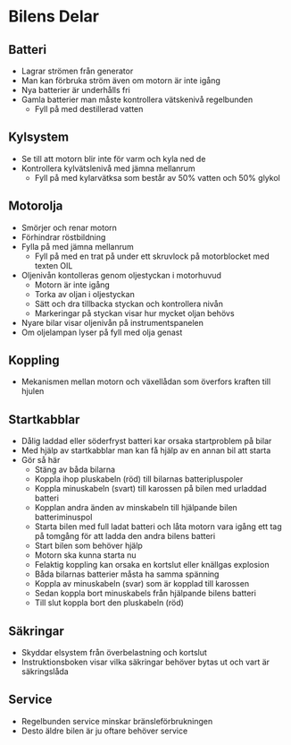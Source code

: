 # Bilens Delar

## Batteri

* Lagrar strömen från generator
* Man kan förbruka ström även om motorn är inte igång
* Nya batterier är underhålls fri
* Gamla batterier man måste kontrollera vätskenivå regelbunden
  * Fyll på med destillerad vatten

## Kylsystem

* Se till att motorn blir inte för varm och kyla ned de
* Kontrollera kylvätslenivå med jämna mellanrum 
  * Fyll på med kylarvätksa som består av 50% vatten och 50% glykol 

## Motorolja

* Smörjer och renar motorn
* Förhindrar röstbildning
* Fylla på med jämna mellanrum
  * Fyll på med en trat på under ett skruvlock på motorblocket med texten OIL
* Oljenivån kontolleras genom oljestyckan i motorhuvud
  * Motorn är inte igång
  * Torka av oljan i oljestyckan
  * Sätt och dra tillbacka styckan och kontrollera nivån
  * Markeringar på styckan visar hur mycket oljan behövs
* Nyare bilar visar oljenivån på instrumentspanelen
* Om oljelampan lyser på fyll med olja genast

## Koppling

* Mekanismen mellan motorn och växellådan som överfors kraften till hjulen

## Startkabblar

* Dålig laddad eller söderfryst batteri kar orsaka startproblem på bilar
* Med hjälp av startkabblar man kan få hjälp av en annan bil att starta
* Gör så här
  * Stäng av båda bilarna
  * Koppla ihop pluskabeln (röd) till bilarnas batteripluspoler
  * Koppla minuskabeln (svart) till karossen på bilen med urladdad batteri
  * Kopplan andra änden av minskabeln till hjälpande bilen batteriminuspol
  * Starta bilen med full ladat batteri och låta motorn vara igång ett tag på tomgång för att ladda den andra bilens batteri
  * Start bilen som behöver hjälp
  * Motorn ska kunna starta nu
  * Felaktig koppling kan orsaka en kortslut eller knällgas explosion
  * Båda bilarnas batterier måsta ha samma spänning
  * Koppla av minuskabeln (svar) som är kopplad till karossen
  * Sedan koppla bort minuskabels från hjälpande bilens batteri
  * Till slut koppla bort den pluskabeln (röd)

## Säkringar

* Skyddar elsystem från överbelastning och kortslut
* Instruktionsboken visar vilka säkringar behöver bytas ut och vart är säkringslåda

## Service

* Regelbunden service minskar bränsleförbrukningen 
* Desto äldre bilen är ju oftare behöver service 
